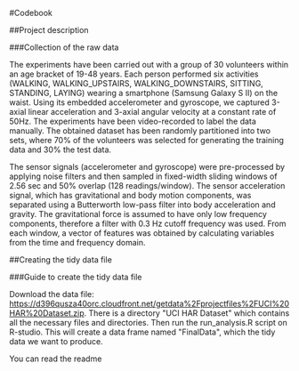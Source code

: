 #Codebook

##Project description

###Collection of the raw data

The experiments have been carried out with a group of 30 volunteers within an age bracket of 19-48 years. Each person
performed six activities (WALKING, WALKING_UPSTAIRS, WALKING_DOWNSTAIRS, SITTING, STANDING, LAYING) wearing a smartphone
(Samsung Galaxy S II) on the waist. Using its embedded accelerometer and gyroscope, we captured 3-axial linear
acceleration and 3-axial angular velocity at a constant rate of 50Hz. The experiments have been video-recorded to label
the data manually. The obtained dataset has been randomly partitioned into two sets, where 70% of the volunteers was
selected for generating the training data and 30% the test data. 

The sensor signals (accelerometer and gyroscope) were pre-processed by applying noise filters and then sampled in
fixed-width sliding windows of 2.56 sec and 50% overlap (128 readings/window). The sensor acceleration signal, which has
gravitational and body motion components, was separated using a Butterworth low-pass filter into body acceleration and
gravity. The gravitational force is assumed to have only low frequency components, therefore a filter with 0.3 Hz cutoff
frequency was used. From each window, a vector of features was obtained by calculating variables from the time and
frequency domain. 

##Creating the tidy data file

###Guide to create the tidy data file

Download the data file: https://d396qusza40orc.cloudfront.net/getdata%2Fprojectfiles%2FUCI%20HAR%20Dataset.zip.
There is a directory "UCI HAR Dataset" which contains all the necessary files and directories. Then run the
run_analysis.R script on R-studio. This will create a data frame named "FinalData", which the tidy data we want 
to produce.

You can read the readme
